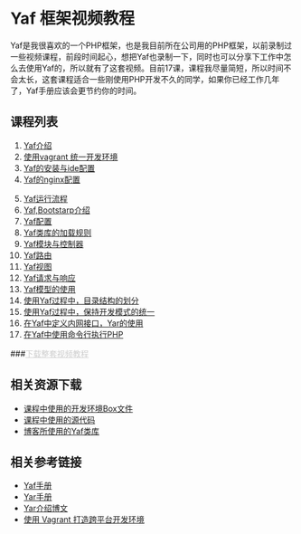 Yaf 框架视频教程
===

Yaf是我很喜欢的一个PHP框架，也是我目前所在公司用的PHP框架，以前录制过一些视频课程，前段时间起心，想把Yaf也录制一下，同时也可以分享下工作中怎么去使用Yaf的，所以就有了这套视频。目前17课，课程我尽量简短，所以时间不会太长，这套课程适合一些刚使用PHP开发不久的同学，如果你已经工作几年了，Yaf手册应该会更节约你的时间。

课程列表
---
1.	<a href="http://bbs.houdunwang.com/thread-99589-1-1.html" target="_blank">Yaf介绍</a>
2.	<a  href="http://bbs.houdunwang.com/thread-99590-1-1.html" target="_blank">使用vagrant 统一开发环境</a>
3.	<a  href="http://bbs.houdunwang.com/thread-99591-1-1.html" target="_blank">Yaf的安装与ide配置</a>
4.	<a  href="http://bbs.houdunwang.com/thread-99592-1-1.html" target="_blank">Yaf的nginx配置</a>
<!--izhengyin@more-->
5.	<a  href="http://bbs.houdunwang.com/thread-99593-1-1.html" target="_blank">Yaf运行流程</a>
6.	<a  href="http://bbs.houdunwang.com/thread-99687-1-1.html" target="_blank">Yaf,Bootstarp介绍</a>	
7.	<a href="http://bbs.houdunwang.com/thread-99696-1-1.html" target="_blank">Yaf配置</a>
8.	<a  href="http://bbs.houdunwang.com/thread-99697-1-1.html" target="_blank">Yaf类库的加载规则</a>
9.	<a  href="http://bbs.houdunwang.com/thread-99698-1-1.html" target="_blank">Yaf模块与控制器</a>
10.	<a href="http://bbs.houdunwang.com/thread-99699-1-1.html" target="_blank">Yaf路由</a>
11.	<a  href="http://bbs.houdunwang.com/thread-99700-1-1.html" target="_blank">Yaf视图</a>
12.	<a  href="http://bbs.houdunwang.com/thread-99701-1-1.html" target="_blank">Yaf请求与响应</a>
13.	<a  href="http://bbs.houdunwang.com/thread-99702-1-1.html" target="_blank">Yaf模型的使用</a>
14.	<a  href="http://bbs.houdunwang.com/thread-99703-1-1.html" target="_blank">使用Yaf过程中，目录结构的划分</a>
15.	<a  href="http://bbs.houdunwang.com/thread-99854-1-1.html" target="_blank">使用Yaf过程中，保持开发模式的统一</a>
16.	<a  href="http://bbs.houdunwang.com/thread-99875-1-1.html" target="_blank">在Yaf中定义内网接口，Yar的使用</a>
17.	<a  href="http://bbs.houdunwang.com/thread-99900-1-1.html" target="_blank">在Yaf中使用命令行执行PHP</a>

###<a style="color:#ccc;" href="javascript:void(0);" target="_blank">下载整套视频教程</a>

相关资源下载
---

*	<a href="http://pan.baidu.com/s/1hqk3pcg" target="_blank">课程中使用的开发环境Box文件</a>
*	<a href="http://pan.baidu.com/s/1dD13CEt" target="_blank">课程中使用的源代码</a>
*	<a href="https://github.com/zhengyin/izhengyin-yaf-libs" target="_blank">博客所使用的Yaf类库</a>

相关参考链接
---

*	<a href="http://www.laruence.com/manual/" target="_blank">Yaf手册</a>
*	<a href="http://php.net/manual/zh/book.yar.php" target="_blank">Yar手册</a>
*	<a href="http://www.laruence.com/2012/09/15/2779.html" target="_blank">Yar介绍博文</a>
*	<a href="http://segmentfault.com/a/1190000000264347" target="_blank">使用 Vagrant 打造跨平台开发环境</a>

